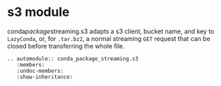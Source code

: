 s3 module
======================

conda*package*streaming.s3 adapts a s3 client, bucket name, and key to
`LazyConda`, or, for `.tar.bz2`, a normal streaming `GET` request that can be
closed before transferring the whole file.

```{eval-rst}
.. automodule:: conda_package_streaming.s3
   :members:
   :undoc-members:
   :show-inheritance:
```
